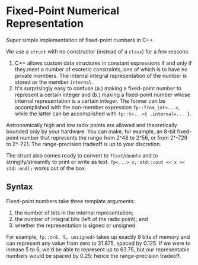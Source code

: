 # Fixed-Point Numerical Representation

Super simple implementation of fixed-point numbers in C++.

We use a `struct` with no constructor (instead of a `class`) for a few reasons:
  1. C++ allows custom data structures in constant expressions if and only if they meet a number of esoteric constraints, one of which is to have no private members. The internal integral representation of the number is stored as the member `internal`.
  2. It's surprisingly easy to confuse (a.) making a fixed-point number to represent a certain integer and (b.) making a fixed-point number whose internal representation is a certain integer. The former can be accomplished with the non-member expression `fp::from_int<...>`, while the latter can be accomplished with `fp::t<...>{ .internal=... }`.

Astronomically high and low radix points are allowed and theoretically bounded only by your hardware. You can make, for example, an 8-bit fixed-point number that represents the range from 2^48 to 2^56, or from 2^-729 to 2^-721. The range-precision tradeoff is up to your discretion.

The struct also comes ready to convert to `float`/`double` and to stringify/streamify to print or write as text. `fp<...> x; std::cout << x << std::endl;` works out of the box.

## Syntax

Fixed-point numbers take three template arguments:
  1. the number of bits in the internal representation;
  2. the number of integral bits (left of the radix point); and
  3. whether the representation is signed or unsigned.

For example, `fp::t<8, 5, unsigned>` takes up exactly 8 bits of memory and can represent any value from zero to 31.875, spaced by 0.125. If we were to inrease 5 to 6, we'd be able to represent up to 63.75, but our representable numbers would be spaced by 0.25: hence the range-precision tradeoff.
